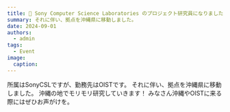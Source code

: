 ```yaml
---
title: 👤 Sony Computer Science Laboratories のプロジェクト研究員になりました！
summary: それに伴い、拠点を沖縄県に移動しました。
date: 2024-09-01
authors:
  - admin
tags:
  - Event
image:
  caption: 
---
```

所属はSonyCSLですが、勤務先はOISTです。
それに伴い、拠点を沖縄県に移動しました。
沖縄の地でモリモリ研究していきます！
みなさん沖縄やOISTに来る際にはぜひお声がけを。